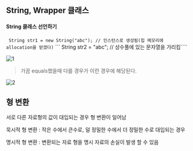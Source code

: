 
## String, Wrapper 클래스

#### String 클래스 선언하기

``` String str1 = new String("abc"); // 인스턴스로 생성됨(힙 메모리에 allocation을 받겠다)```
``` String str2 = "abc"; // 상수풀에 있는 문자열을 가리킴````

![1](https://user-images.githubusercontent.com/49984996/76701670-8f4eeb00-6706-11ea-9e84-d6f312502753.jpg)

> 가끔 equals했을때 다를 경우가 이런 경우에 해당된다.

![2](https://user-images.githubusercontent.com/49984996/76701763-6713bc00-6707-11ea-9d1c-604d2cea2b93.jpg)

## 형 변환

서로 다른 자료형의 값이 대입되는 경우 형 변환이 일어남

묵시적 형 변환 : 작은 수에서 큰수로, 덜 정밀한 수에서 더 정밀한 수로 대입되는 경우

명시적 형 변환 : 변환되는 자료 형을 명시 자료의 손실이 발생 할 수 있음

